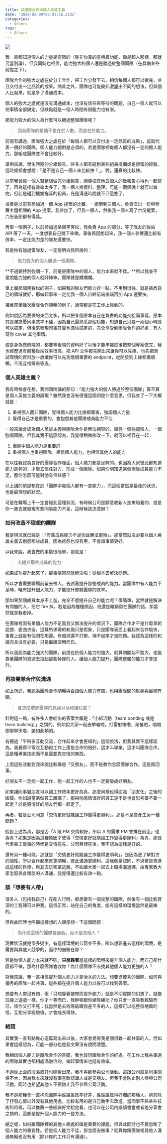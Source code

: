 ```yaml
---
title: 談團隊合作與個人英雄主義
date: '2020-02-09T05:03:16.323Z'
categories:
  - Others
tags:
  - Others
---
```


![](/img/teamwork-d2d0ac73812/0__JiotBXnj2WOq6zeV.jpg)

我一直都知道個人的力量是有限的（除非你真的有特異功能，像是超人那樣，那就另當別論），但我同時也相信，能力強大的個人還是勝過於整個團隊（在具備某些前提之下）。

團隊合作的強大之處在於分工合作，把工作分發下去，相信每個人都可以做完，並且交付出一定品質的成果。除此之外，團隊也可能彼此激盪出不同的想法，但與個人比起來，就是多了溝通成本。

個人的強大之處就是沒有溝通成本，也沒有信任與等待的問題，自己一個人就可以把事情全部搞定，但缺點就是一個人時間有限能力也有限。

那能力強大的個人為什麼可以勝過整個團隊呢？

> 因為團隊的精髓不是在於人數，而是在於能力。

前面有講過，團隊強大之處在於「每個人都可以交付出一定品質的成果」，這就代表一個好的團隊，個人能力絕對是必須的。若是團隊裡每個人都沒有一定的個人能力，那組成團隊並不會比較好。

舉例來說，學生時期的分組報告，許多人都有碰到某些組員擺爛或是很雷的經驗，這時候都會想說：「是不是自己一個人來比較快？」。對，還真的比較快。

以前我曾經一個人幫整組做完分組報告，順便把其他五個人的做報告心得也一起寫了。因為這樣有效率太多了，我一個人找資料、整理，可能一兩個晚上就可以做完，但若是碰到擺爛拖延的組員，光是溝通時間就不只這些了。

或者是以前有參加過一個 App 提案的比賽，一組兩到三個人，負責交出一份與參賽主題相關的 App 提案。我參加了，但我一個人，然後我一個人寫了六份提案，六份全部都有得獎。

再舉一個例子，以前參加過某個黑客松，我負責 App 的部分，等了隊友的後端 API 等了一天，一度想要自己跳下來做。事後再回想起來，我一個人參賽還比較有效率，一定比能力差的隊友還要快。

若是你有碰過雷隊友，一定能明白我所說的：

> 能力強大的個人勝過一個團隊。

**不過要特別強調一下，前提是團隊中的個人，能力本來就不佳。**所以我並不是說能力強的個人就好棒棒，團隊就是爛爛爛。

舉上面那個黑客松的例子，如果我的隊友們能力好一點，不用到很強，就是熟悉自己的領域就好，那做起事來一定比我一個人自幹前端後端再加 App 還要快。

接著來舉幾次團隊合作順暢的例子，通常都是在工作上碰到的。

例如說因為要做的東西太多，所以把某個原本自己在負責的功能交給同事寫，原本其實滿擔憂同事效率不佳，因為自己最熟悉那個功能，知道自己只要一兩個小時就可以搞定，但後來發現同事其實也滿快搞定的，完全享受到團隊合作的好處：有人幫你 cover 其他事情。

或是身為做前端的，都要等後端的資料好了以後才能串接然後把整個專案做完，我也經歷過有那種後端效率很高，把 API 文件都先開出來讓你可以先串，也先把測試環境的資料放一放讓你可以先測幾個重要的 endpoint，從開發到上線都很順暢，不用互相等來等去。

### 個人英雄主義？

我有時候會在想，我開頭所講的那句：「能力強大的個人勝過於整個團隊」算不算是個人英雄主義的展現？雖然我也沒有很懂這個詞是什麼意思，但我查了一下大概就是：

1.  重視個人而非團隊，覺得個人能力比誰都厲害，強調個人力量
2.  覺得自己才是重要的，會抱怨其他團隊成員能力不佳

一般來說會認為個人英雄主義與團隊合作是無法相容的，畢竟一個強調個人，一個強調團隊。但我其實不這麼認為，我覺得稍微修改一下，就可以相容在一起：

1.  團隊中個人能力是重要的
2.  重視個人也重視團隊，相信個人能力，也相信其他人的能力

在以往我認為良好的團隊合作裡面，個人能力都是足夠的。也因為大家彼此都知道能力是夠的，才能去信任對方，形成一個團隊。如果你明知道某個團隊成員能力不足，那你怎麼可能對他有信任感？

以上講的前提都在於「團隊中每個人都有一定能力」，而這個當然是最佳的狀況，也是最理想的狀況。

可是在職場上不一定會碰到這種狀況，有時候公司是願意收新人進來培養的，或是你一進去就發現有些同事能力不足，這時候該怎麼辦？

### 如何改造不理想的團隊

若是現況就已經是：「有些成員能力不足而且無法更換」，那當然就沒必要以個人英雄主義去抱怨那些成員，因為抱怨也沒有用，不會讓事情更好。

以我來說，我會做的事情很簡單，那就是：

> 去提升那些成員的能力

如果成功提升起來了，那事情當然就解決啦！從根本去解決問題。

所以才會需要職場前輩去帶人，去試著提升那些成員的能力。當團隊中有人能力不足時，唯有提升個人能力，才能提升整體團隊的效率。

那如果那個成員本身不上進，完全不想提升自己的能力呢？很簡單，當然就是解決有問題的人，把它 fire 掉。若是因為種種原因，他還是繼續留在團隊的話，那當然就是我走掉。

在團隊裡面有某個人能力不足而且又無法提升的情況下，團隊合作才不是什麼卑躬屈膝、委曲求全，這樣所求得的和諧只是假象，只是團隊表面上看起來合作愉快，事實上就是有個洞在那邊。有個洞還不打緊，補不起來才是問題。我認為這樣的和諧完全沒有必要，只是繼續空轉而已。

所以我認為能力強大的團隊，前提在於個人能力的強大。就算剛開始不強大，也能靠著團隊的資源去拉起那些掉隊的人，讓個人能力提升，團隊整體的能力才會提升。

### 再談團隊合作與溝通

如上所述，我認為團隊合作順暢與否跟個人能力有關，也與團隊間的默契與目標有關。

> 要怎麼增進團隊的默契以及和諧程度？

針對這一點，有許多人會給出的答案大概是：「小組活動（team bonding 或是 team building）」之類的。例如說大家一起去攀岩啦，打雷射槍啦，聚餐啦，唱唱歌聊聊天啦，諸如此類的。

有聽過「平時多互動交流，合作起來才會更順利」這個說法，但我其實不這樣認為。我覺得平常沒互動但工作上還是合作的很好，這才叫專業，這才叫團隊合作，這是種專業技能而不是需要靠交情的東西。

上面這些活動對我來說比較像是「交朋友」，而不是教你怎麼團隊合作。這是兩回事。

好朋友不一定能一起工作，能一起工作的人也不一定要變成好朋友。

如果讓同事變朋友可以讓工作效率更好為真，那麼同樣也得面臨「朋友化」之後的困擾。例如說當某個員工離職了，那與他感情很好的員工是不是也會思考要不要一起走？於是感情好的朋友們都一起走了。

再者，若是公司同意「交情更好就能讓工作變得更順利」，那是不是會產生另一種問題？

假設上述為真，那是否「A 跟 PM 交情較好，所以 A 的需求 PM 會排在前面」也為真？如果是因為這種原因才使得「交情更好就能讓工作變得更順利」為真，那就代表員工做事的時候是交情在先，公司目標在後，我不認為這樣是好的。

還有另一種可能，那就是「交情更好就能讓工作變得更順利」，是因為更了解對方的個性，所以合作起來就更順暢，彼此溝通更順利。這我倒是認同，不過若是想達成這樣的目標，與其去玩密室逃脫，不如讓大家一起去上職場溝通課，由專家教大家怎麼與各類型的人溝通，我覺得還比較有效一點。

### 談「想要有人帶」

很多人（包括我自己）在剛入行時，都想要有一個完整的團隊，然後有一個比較資深的工程師可以帶我。這很正常，站在自己的角度，能有這樣的環境當然是最棒的。

但與此同時也呼籲這樣想的人順便想一下這個問題：

> 為什麼這樣的團隊要選我，而不是其他人？

現實狀況就是僧多粥少，有這樣環境的公司並不多，所以想要進去這樣的環境，是需要與其他人競爭的，而你的優勢在哪？

若是你個人能力本來就不強，**只想靠著**進這樣的環境來提升個人能力，而自己卻什麼都不做，那為什麼團隊會收你？為什麼團隊不去找其他個人能力更強的人？

對我來說，我一直相信提升個人能力才是治本的方法。想要進優秀的團隊、如何與優秀的團隊一起共事，這些都在提升個人能力以後可以找到答案。

想要有人帶沒有錯，但「只想靠著被帶而提升能力」就是不切實際的幻想了。就像玩線上遊戲一樣，你才十等而已，我幹嘛跟你組隊練功？你只會一直吸我經驗而已，怪你又打不死；我當然是去找等級跟我差不多的人，這樣可以吃整個地圖的怪，互相分享經驗值，才會成長得快。

### 結語

其實我一直有點擔心這篇寫出來以後，大家會覺得我是個很難一起共事的人。但如果會這樣認為，可能一部分也是我文章沒有說明清楚。

我相信個人能力是團隊合作的基礎，我也贊同團隊合作的好處。在工作上我共事過的團隊其實也都相處滿融洽的，做起事情來也挺有效率。

不過從上面的段落或許也能看出來，我不喜歡參與公司活動。這跟公司或是同事關係不大，因為我本來就沒有很喜歡認識人或是交朋友。但我不會防止別人參與公司活動，同時也希望其他人不要防止我不參與公司活動。

我不是那種會一直抱怨團隊中誰誰誰效率好差，誰誰誰做得好爛的那種人。抱怨除了抒發心情以外沒有其他用處，比較有用的是自己動手去改進。當同事不熟某些技術的時候，可以推薦一些經典好文給他看，也可以在公司內辦讀書會或者是分享會之類的，這都是提升個人能力的一些方法。

總之呢，如何跟團隊裡的其他人相處的確是重要的課題，但與此同時也不要忽略了個人能力的重要性。若是個人能力不佳，那怎麼去做事？就算你跟團隊裡其他人溝通無礙也沒有用（除非你的工作只有溝通）。
